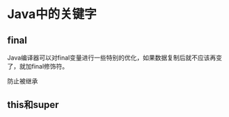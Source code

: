 # Java中的关键字

## final

Java编译器可以对final变量进行一些特别的优化，如果数据复制后就不应该再变了，就加final修饰符。

防止被继承

## this和super

